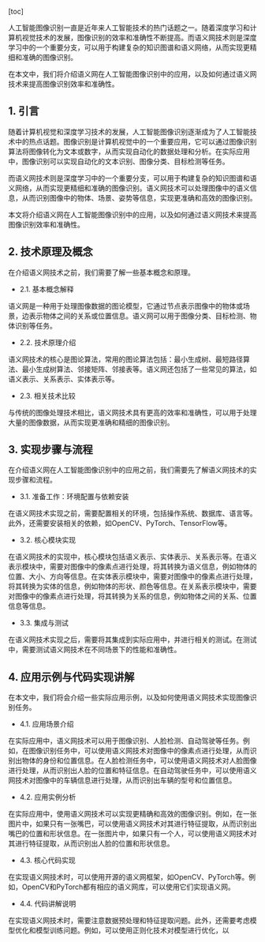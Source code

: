 
[toc]                    
                
                
人工智能图像识别一直是近年来人工智能技术的热门话题之一。随着深度学习和计算机视觉技术的发展，图像识别的效率和准确性不断提高。而语义网技术则是深度学习中的一个重要分支，可以用于构建复杂的知识图谱和语义网络，从而实现更精细和准确的图像识别。

在本文中，我们将介绍语义网在人工智能图像识别中的应用，以及如何通过语义网技术来提高图像识别效率和准确性。

## 1. 引言

随着计算机视觉和深度学习技术的发展，人工智能图像识别逐渐成为了人工智能技术中的热点话题。图像识别是计算机视觉中的一个重要应用，它可以通过图像识别算法将图像转化为文本或数字，从而实现自动化的数据处理和分析。在实际应用中，图像识别可以实现自动化的文本识别、图像分类、目标检测等任务。

而语义网技术则是深度学习中的一个重要分支，可以用于构建复杂的知识图谱和语义网络，从而实现更精细和准确的图像识别。语义网技术可以处理图像中的语义信息，从而识别图像中的物体、场景、姿势等信息，实现更准确和高效的图像识别。

本文将介绍语义网在人工智能图像识别中的应用，以及如何通过语义网技术来提高图像识别效率和准确性。

## 2. 技术原理及概念

在介绍语义网技术之前，我们需要了解一些基本概念和原理。

- 2.1. 基本概念解释

语义网是一种用于处理图像数据的图论模型，它通过节点表示图像中的物体或场景，边表示物体之间的关系或位置信息。语义网可以用于图像分类、目标检测、物体识别等任务。

- 2.2. 技术原理介绍

语义网技术的核心是图论算法，常用的图论算法包括：最小生成树、最短路径算法、最小生成树算法、邻接矩阵、邻接表等。语义网还包括了一些常见的算法，如语义表示、关系表示、实体表示等。

- 2.3. 相关技术比较

与传统的图像处理技术相比，语义网技术具有更高的效率和准确性，可以用于处理大量的图像数据，从而实现更准确和精细的图像识别。

## 3. 实现步骤与流程

在介绍语义网在人工智能图像识别中的应用之前，我们需要先了解语义网技术的实现步骤和流程。

- 3.1. 准备工作：环境配置与依赖安装

在语义网技术实现之前，需要配置相关的环境，包括操作系统、数据库、语言等。此外，还需要安装相关的依赖，如OpenCV、PyTorch、TensorFlow等。

- 3.2. 核心模块实现

在语义网技术的实现中，核心模块包括语义表示、实体表示、关系表示等。在语义表示模块中，需要对图像中的像素点进行处理，将其转换为语义信息，例如物体的位置、大小、方向等信息。在实体表示模块中，需要对图像中的像素点进行处理，将其转换为实体的信息，例如物体的形状、颜色等信息。在关系表示模块中，需要对图像中的像素点进行处理，将其转换为关系的信息，例如物体之间的关系、位置信息等信息。

- 3.3. 集成与测试

在语义网技术实现之后，需要将其集成到实际应用中，并进行相关的测试。在测试中，需要测试语义网技术在不同场景下的性能和准确性。

## 4. 应用示例与代码实现讲解

在本文中，我们将会介绍一些实际应用示例，以及如何使用语义网技术实现图像识别任务。

- 4.1. 应用场景介绍

在实际应用中，语义网技术可以用于图像识别、人脸检测、自动驾驶等任务。例如，在图像识别任务中，可以使用语义网技术对图像中的像素点进行处理，从而识别出物体的身份和位置信息。在人脸检测任务中，可以使用语义网技术对人脸图像进行处理，从而识别出人脸的位置和特征信息。在自动驾驶任务中，可以使用语义网技术对图像中的车辆信息进行处理，从而识别出车辆的型号和位置信息。

- 4.2. 应用实例分析

在实际应用中，使用语义网技术可以实现更精确和高效的图像识别。例如，在一张图片中，如果只有一张嘴巴，可以使用语义网技术对其进行特征提取，从而识别出嘴巴的位置和形状信息。在一张图片中，如果只有一个人，可以使用语义网技术对其进行特征提取，从而识别出人脸的位置和形状信息。

- 4.3. 核心代码实现

在实现语义网技术时，可以使用开源的语义网框架，如OpenCV、PyTorch等。例如，OpenCV和PyTorch都有相应的语义网库，可以使用它们实现语义网。

- 4.4. 代码讲解说明

在实现语义网技术时，需要注意数据预处理和特征提取问题。此外，还需要考虑模型优化和模型训练问题。例如，可以使用正则化技术对模型进行优化，以

